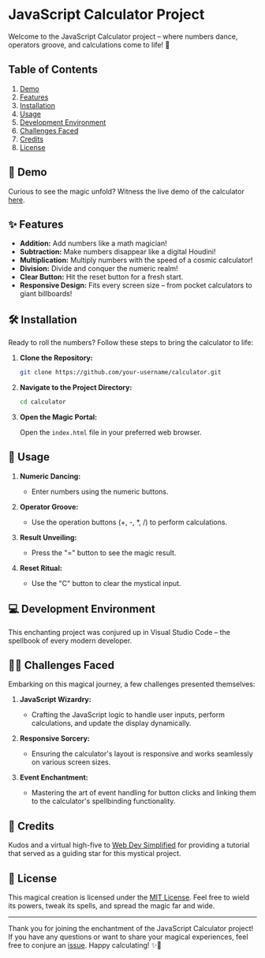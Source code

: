 # JavaScript Calculator Project

Welcome to the JavaScript Calculator project – where numbers dance, operators groove, and calculations come to life! 🎉

## Table of Contents

1. [Demo](#demo)
2. [Features](#features)
3. [Installation](#installation)
4. [Usage](#usage)
5. [Development Environment](#development-environment)
6. [Challenges Faced](#challenges-faced)
7. [Credits](#credits)
8. [License](#license)

## 🚀 Demo

Curious to see the magic unfold? Witness the live demo of the calculator [here](#insert-live-demo-link).

## ✨ Features

- **Addition:** Add numbers like a math magician!
- **Subtraction:** Make numbers disappear like a digital Houdini!
- **Multiplication:** Multiply numbers with the speed of a cosmic calculator!
- **Division:** Divide and conquer the numeric realm!
- **Clear Button:** Hit the reset button for a fresh start.
- **Responsive Design:** Fits every screen size – from pocket calculators to giant billboards!

## 🛠 Installation

Ready to roll the numbers? Follow these steps to bring the calculator to life:

1. **Clone the Repository:**

    ```bash
    git clone https://github.com/your-username/calculator.git
    ```

2. **Navigate to the Project Directory:**

    ```bash
    cd calculator
    ```

3. **Open the Magic Portal:**

    Open the `index.html` file in your preferred web browser.

## 🎉 Usage

1. **Numeric Dancing:**
    - Enter numbers using the numeric buttons.
  
2. **Operator Groove:**
    - Use the operation buttons (+, -, *, /) to perform calculations.

3. **Result Unveiling:**
    - Press the "=" button to see the magic result.

4. **Reset Ritual:**
    - Use the "C" button to clear the mystical input.

## 💻 Development Environment

This enchanting project was conjured up in Visual Studio Code – the spellbook of every modern developer.

## 🧙‍♂️ Challenges Faced

Embarking on this magical journey, a few challenges presented themselves:

1. **JavaScript Wizardry:**
    - Crafting the JavaScript logic to handle user inputs, perform calculations, and update the display dynamically.

2. **Responsive Sorcery:**
    - Ensuring the calculator's layout is responsive and works seamlessly on various screen sizes.

3. **Event Enchantment:**
    - Mastering the art of event handling for button clicks and linking them to the calculator's spellbinding functionality.

## 🌟 Credits

Kudos and a virtual high-five to [Web Dev Simplified](https://www.youtube.com/watch?v=j59qQ7YWLxw) for providing a tutorial that served as a guiding star for this mystical project.

## 📜 License

This magical creation is licensed under the [MIT License](LICENSE). Feel free to wield its powers, tweak its spells, and spread the magic far and wide.

---

Thank you for joining the enchantment of the JavaScript Calculator project! If you have any questions or want to share your magical experiences, feel free to conjure an [issue](https://github.com/your-username/calculator/issues). Happy calculating! ✨🔢
